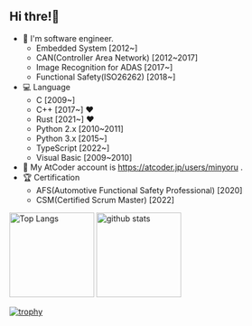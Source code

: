 ## Hi thre!:sheep:
- :blue_car: I'm software engineer.  
  - Embedded System [2012~]  
  - CAN(Controller Area Network) [2012~2017]
  - Image Recognition for ADAS [2017~]   
  - Functional Safety(ISO26262) [2018~]  
- :computer: Language  
  - C [2009~]
  - C++ [2017~] :heart:
  - Rust [2021~] :heart:
  - Python 2.x [2010~2011]
  - Python 3.x [2015~]
  - TypeScript [2022~]
  - Visual Basic [2009~2010]
- :racehorse: My AtCoder account is https://atcoder.jp/users/minyoru .
- :trophy: Certification
  - AFS(Automotive Functional Safety Professional) [2020]
  - CSM(Certified Scrum Master) [2022]

<p align="left"> 
  <img alt="Top Langs" height="150px" src="https://github-readme-stats.vercel.app/api/top-langs/?username=minoru-github&layout=compact&show_icons=true&theme=dracula&langs_count10" />
  <img alt="github stats" height="150px" src="https://github-readme-stats.vercel.app/api?username=minoru-github&theme=dracula&show_icons=ture&count_private=true&include_all_commits=true" />
</p>

[![trophy](https://github-profile-trophy.vercel.app/?username=minoru-github&theme=dracula&column=7
)](https://github.com/ryo-ma/github-profile-trophy)

<!--
**minoru-github/minoru-github** is a ✨ _special_ ✨ repository because its `README.md` (this file) appears on your GitHub profile.

Here are some ideas to get you started:

- 🔭 I’m currently working on ...
- 🌱 I’m currently learning ...
- 👯 I’m looking to collaborate on ...
- 🤔 I’m looking for help with ...
- 💬 Ask me about ...
- 📫 How to reach me: ...
- 😄 Pronouns: ...
- ⚡ Fun fact: ...
-->
